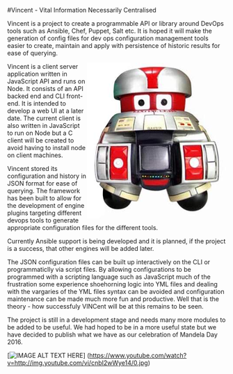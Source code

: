 #Vincent - Vital Information Necessarily Centralised

Vincent is a project to create a programmable API or library around DevOps 
tools such as Ansible, Chef, Puppet, Salt etc. It is hoped it will make
the  generation of config files for dev ops configuration management tools  
easier to create, maintain and apply with persistence of historic results
for ease of querying.

<img align="right" src="images/vincent.jpg">

Vincent is a client server application written in JavaScript API and runs 
on Node. It consists of an API backed end and CLI front-end. It is 
intended to develop a web UI at a later date.  The current client is also
written in JavaScript to run on Node but a C client will be created to
avoid having to install node on client machines.

Vincent stored its configuration and history in JSON format for ease of 
querying. The framework has been built to allow for the development of 
engine plugins targeting different devops tools to  generate 
appropriate configuration files for the different tools. 

Currently Ansible support is being developed and it is planned, if the 
project is a success, that other engines will be added later.

The JSON configuration files can be built up interactively on the CLI or 
programmaticlly via script files. By allowing configurations to be 
programmed with a scripting language such as JavaScript much of the 
frustration some experience shoehorning logic into YML files and dealing
with the  vargaries of the YML files syntax can be avoided and 
configuration maintenance can be made much more fun and productive. Well
that is the theory - how successfuly VINCent will be at  this remains to
be seen.

The project is still in a development stage and needs many more modules 
to be added to be useful. We had hoped to be in a more useful state but 
we have decided to publish what we have as our celebration of Mandela 
Day 2016.

[![IMAGE ALT TEXT HERE](https://http://img.youtube.com/vi/cnbI2wWye14/0.jpg)]
(https://www.youtube.com/watch?v=http://img.youtube.com/vi/cnbI2wWye14/0.jpg)
 

